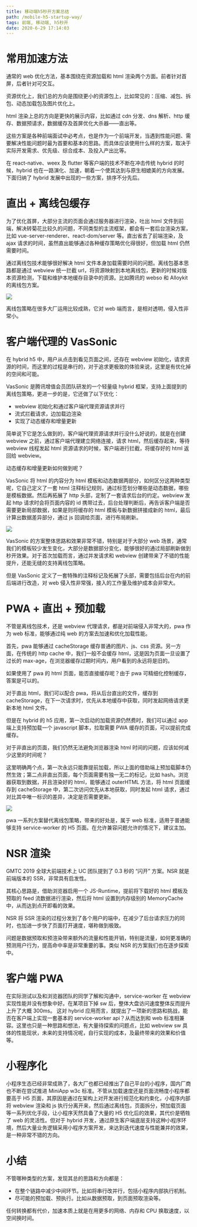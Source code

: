 ```yaml
---
title: 移动端h5秒开方案总结
path: /mobile-h5-startup-way/
tags: 前端, 移动端, h5秒开
date: 2020-6-29 17:14:03
---
```


# 常用加速方法

通常的 web 优化方法，基本围绕在资源加载和 html 渲染两个方面。前者针对首屏，后者针对可交互。

资源优化上，我们总的方向是围绕更小的资源包上，比如常见的：压缩、减包、拆包、动态加载包及图片优化上。

html 渲染上总的方向是更快的展示内容，比如通过 cdn 分发、dns 解析、http 缓存、数据预请求，数据缓存及首屏优化大杀器——直出等。

这些方案是各种前端面试中必考点，也是作为一个前端开发，当遇到性能问题、需要解决性能问题时最为首要和基本的思路。而具体应该使用什么样的方案，取决于实际开发需求、优先级、综合成本、及投入产出比等。

在 react-native、weex 及 flutter 等客户端的技术不断在冲击传统 hybrid 的时候，hybrid 也在一路演化、加速，朝着一个使其达到与原生相媲美的方向发展。下面归纳了 hybrid 发展中出现的一些方案，排序不分先后。

# 直出 + 离线包缓存

为了优化首屏，大部分主流的页面会通过服务器进行渲染，吐出 html 文件到前端，解决转菊花比较久的问题，不同类型的主流框架，都会有一套后台渲染方案，比如 vue-server-renderer、react-dom/server 等。直出省去了前端渲染，及 ajax 请求的时间，虽然直出能够通过各种缓存策略优化得很好，但加载 html 仍然需要时间。

通过离线包技术能够很好解决 html 文件本身加载需要时间的问题。离线包基本思路都是通过 webview 统一拦截 url，将资源映射到本地离线包，更新的时候对版本资源检测，下载和维护本地缓存目录中的资源。比如腾讯的 webso 和 Alloykit 的离线包方案。

![](2020-06-29-17-23-17.png)

离线包策略在很多大厂运用比较成熟，它对 web 端而言，是相对透明，侵入性非常小。

# 客户端代理的 VasSonic

在 hybrid h5 中，用户从点击到看见页面之间，还存在 webview 初始化，请求资源的时间，而这里的过程是串行的，对于追求更极致的体验来说，这里是有优化掉的空间和可能。

VasSonic 是腾讯增值会员团队研发的一个轻量级 hybrid 框架，支持上面提到的离线包策略，更进一步的是，它还做了以下优化：

- webview 初始化和通过客户端代理资源请求并行
- 流式拦截请求，边加载边渲染
- 实现了动态缓存和增量更新

简单说下它是怎么做到的，客户端代理资源请求并行没什么好说的，就是在创建 webview 之前，通过客户端代理建立网络连接，请求 html，然后缓存起来，等待 webview 线程发起 html 资源请求的时候，客户端进行拦截，将缓存好的 html 返回给 webview。

动态缓存和增量更新如何做到呢？

VasSonic 将 html 的内容分为 html 模板和动态数据两部分，如何区分这两种类型呢，它自己定义了一套 html 注释标记规则，通过标签划分哪些是动态数据，哪些是模板数据。然后再拓展了 http 头部，定制了一套请求后台的约定。webview 发起 http 请求时会将页面内容的 id 携带过去，后台处理判断后，再告诉客户端是否需要更新局部数据，如果是则将缓存的 html 模板与新数据拼接成新的 html，最后计算出数据差异部分，通过 js 回调给页面，进行布局刷新。

![](2020-06-29-17-51-18.png)

VasSonic 的方案整体思路和效果非常不错，特别是对于大部分 web 场景，通常我们的模板较少发生变化，大部分是数据部分变化，能够很好的通过局部刷新做到秒开效果。对于首次加载而言，通过并发请求和 webview 创建带来了不错的性能提升，还能无缝的支持离线包策略。

但是 VasSonic 定义了一套特殊的注释标记及拓展了头部，需要包括后台在内的前后端进行改造，对 web 侵入性非常强，接入的工作量及维护成本会非常大。

# PWA + 直出 + 预加载

不管是离线包技术，还是 webview 代理请求，都是对前端侵入非常大的，pwa 作为 web 标准，能够通过纯 web 的方案去加速和优化加载性能。

首先，pwa 能够通过 cacheStorage 缓存普通的图片、js、css 资源。另一方面，在传统的 http cache 中，我们一般不会缓存 html，这是因为页面一旦设置了过长的 max-age，在浏览器缓存过期时间内，用户看到的永远将是旧的。

如果使用了 pwa 的 html 页面，能否直接缓存呢？由于 pwa 可精细化控制缓存，答案是可以的。

对于直出 html，我们可以配合 pwa，将从后台直出的文件，缓存到 cacheStorage，在下一次请求时，优先从本地缓存中获取，同时发起网络请求更新本地 html 文件。

但是在 hybrid 的 h5 应用，第一次启动的加载资源仍然费时，我们可以通过 app 端上支持预加载一个 javascript 脚本，拉取需要 PWA 缓存的页面，可以提前完成缓存。

对于非直出的页面，我们仍然无法避免浏览器渲染 html 时间的问题，应该如何减少这里的时间呢？

这里明确两个点，第一次永远只能靠提前加载，所以上面的借助端上预加载脚本仍然生效；第二点非直出页面，每个页面需要有独一无二的标记，比如 hash。浏览器获取到数据，并且渲染好的 html，能够通过 outerHTML 方法，将 html 页面缓存到 cacheStorage 中，第二次访问优先从本地获取，同时发起 html 请求，通过对比其中唯一标识的差异，决定是否需要更新。

![](2020-06-29-17-50-48.png)

pwa 一系列方案替代离线包策略，带来的好处是，属于 web 标准，适用于普通能够支持 service-worker 的 H5 页面。在允许兼容问题允许的情况下，建议主加。

# NSR 渲染

GMTC 2019 全球大前端技术上 UC 团队提到了 0.3 秒的 “闪开” 方案。NSR 就是前端版本的 SSR，非常具有启发性。

其核心思路是，借助浏览器启用一个 JS-Runtime，提前将下载好的 html 模板及预取的 feed 流数据进行渲染，然后将 html 设置到内存级别的 MemoryCache 中，从而达到点开即看的效果。

NSR 将 SSR 渲染的过程分发到了各个用户的端中，在减少了后台请求压力的同时，也加进一步快了页面打开速度，堪称做到极致。

问题是数据预取和预渲染带来额外的流量和性能开销，特别是流量，如何更准确的预测用户行为，提高命中率是非常重要的事。类似 NSR 的方案我们也在逐步探索中。

# 客户端 PWA

在实际测试以及和浏览器团队的同学了解和沟通中，service-worker 在 webview 实现性能并没有想象中好。在某项目下掉 sw 后，整体大盘访问速度整体反而提升上升了大概 300ms。
这对 hybrid 应用而言，就提出了一项新的思路和挑战，能否在客户端上实现一套基本的 service-worker api？从而达到和 web 标准相兼容。这里也只是一种思路和想法，有大量待探索的问题点，比如 webview sw 具体的性能现状，未来的支持情况呢，自行实现的成本，及最终带来的效果和价值等。

# 小程序化

小程序生态已经非常成熟了，各大厂也都已经推出了自己平台的小程序，国内厂商也不断在尝试推进 MiniApp w3c 标准。不管从加载速度还是页面流畅度小程序都要高于 H5 页面，其原因是通过在架构上对开发进行规范化和约束化，小程序内部将 webview 渲染和 js 执行分离开来，然后通过离线包，页面拆分，预加载页面等一系列优化手段，让小程序天然具备了大量的 H5 优化后的效果，其代价是牺牲了 web 的灵活性。但对于 hybrid 开发，通过原生客户端底层支持这种小程序环境，然后大量业务逻辑采用小程序方案开发，来达到迭代速度与性能兼并的效果，是一种非常不错的方向。

# 小结

不管哪种类型的方案，发现其总的思路和方向都是：

- 在整个链路中减少中间环节。比如将串行改并行，包括小程序内部执行机制。
- 尽可能的预加载、预执行。比如从数据预取，到页面预取渲染等。

任何转换都有代价，加速本质上就是在用更多的网络、内存和 CPU 换取速度，以空间换时间。

